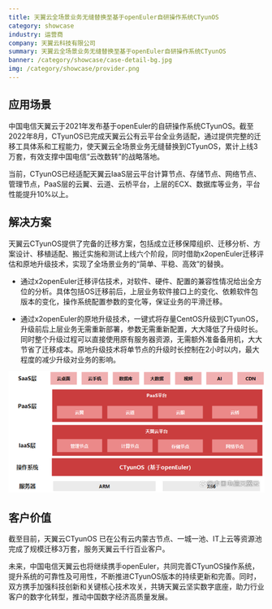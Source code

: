 ```yaml
---
title: 天翼云全场景业务无缝替换至基于openEuler自研操作系统CTyunOS
category: showcase
industry: 运营商
company: 天翼云科技有限公司
summary: 天翼云全场景业务无缝替换至基于openEuler自研操作系统CTyunOS
banner: /category/showcase/case-detail-bg.jpg
img: /category/showcase/provider.png
---
```


## 应用场景

中国电信天翼云于2021年发布基于openEuler的自研操作系统CTyunOS。截至2022年8月，CTyunOS已完成天翼云公有云平台全业务适配，通过提供完整的迁移工具体系和工程能力，使天翼云全场景业务无缝替换到CTyunOS，累计上线3万套，有效支撑中国电信“云改数转”的战略落地。

当前，CTyunOS已经适配天翼云IaaS层云平台计算节点、存储节点、网络节点、管理节点，PaaS层的云翼、云道、云桥平台，上层的ECX、数据库等业务，平台性能提升10%以上。



## 解决方案

天翼云CTyunOS提供了完备的迁移方案，包括成立迁移保障组织、迁移分析、方案设计、移植适配、搬迁实施和测试上线六个阶段，同时借助x2openEuler迁移评估和原地升级技术，实现了全场景业务的“简单、平稳、高效”的替换。

- 通过x2openEuler迁移评估技术，对软件、硬件、配置的兼容性情况给出全方位的分析。具体包括OS迁移前后，上层业务软件接口上的变化、依赖软件包版本的变化，操作系统配置参数的变化等，保证业务的平滑迁移。

- 通过x2openEuler的原地升级技术，一键式将存量CentOS升级到CTyunOS，升级前后上层业务无需重新部署，参数无需重新配置，大大降低了升级时长。同时整个升级过程可以直接使用原有服务器资源，无需额外准备备用机，大大节省了迁移成本。原地升级技术将单节点的升级时长控制在2小时以内，最大程度的减少升级对业务的影响。

<img src="./media/image1.png" width="1000" >






## 客户价值

截至目前，天翼云CTyunOS 已在公有云内蒙古节点、一城一池、IT上云等资源池完成了规模迁移3万套，服务天翼云千行百业客户。

未来，中国电信天翼云也将继续携手openEuler，共同完善CTyunOS操作系统，提升系统的可靠性及可用性，不断推进CTyunOS版本的持续更新和完善。同时，双方携手加强科技创新和关键核心技术攻关，共铸天翼云坚实数字底座，助力行业客户的数字化转型，推动中国数字经济高质量发展。


